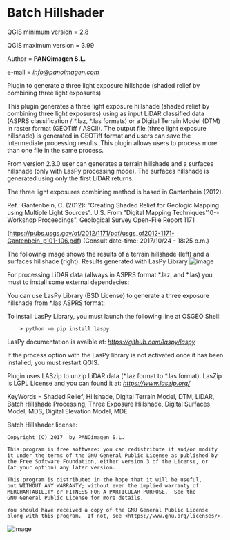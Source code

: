 # Batch Hillshader

QGIS minimum version = 2.8

QGIS maximum version = 3.99

Author = **PANOimagen S.L.**

e-mail = *info@panoimagen.com*

Plugin to generate a three light exposure hillshade (shaded relief by combining three light exposures)

This plugin generates a three light exposure hillshade (shaded relief by combining three light exposures) using as input 
LiDAR classified data (ASPRS classification / *.laz, *.las formats) or a Digital Terrain Model (DTM) in raster format 
(GEOTiff / ASCII). The output file (three light exposure hillshade) is generated in GEOTiff format and users can save the 
intermediate processing results. This plugin allows users to process more than one file in the same process.

From version 2.3.0 user can generates a terrain hillshade and a surfaces hillshade (only with LasPy processing mode). The surfaces hillshade is generated using only the first LiDAR returns.

The three light exposures combining method is based in Gantenbein (2012).

  Ref.: Gantenbein, C. (2012): "Creating Shaded Relief for Geologic Mapping using Multiple Light Sources". U.S. From 
  "Digital Mapping Techniques'10--Workshop Proceedings". Geological Survey Open-File Report 1171
  
  (https://pubs.usgs.gov/of/2012/1171/pdf/usgs_of2012-1171-Gantenbein_p101-106.pdf) (Consult date-time: 2017/10/24 - 18:25 p.m.)
  
The following image shows the results of a terrain hillshade (left) and a surfaces hillshade (right). Results generated with LasPy Library
![image](https://github.com/PANOimagen/batch_hillshader/blob/master/icons/terrain&surfaces.png?raw=true)

For processing LiDAR data (allways in ASPRS format *.laz, and *.las) you must to install some external dependecies:

You can use LasPy Library (BSD License) to generate a three exposure hillshade from *.las ASPRS format:

  To install LasPy Library, you must launch the following line at OSGEO Shell:

        > python -m pip install laspy
    
  LasPy documentation is avaible at: *https://github.com/laspy/laspy*
  
  If the process option with the LasPy library is not activated once it has been installed, you must restart QGIS.

  Plugin uses LASzip to unzip LiDAR data (*.laz format to *.las format). LasZip is LGPL License and you can found it at: *https://www.laszip.org/*

KeyWords = Shaded Relief, Hillshade, Digital Terrain Model, DTM, LiDAR, Batch Hillshade Processing, Three Exposure Hillshade, Digital Surfaces Model, MDS, Digital Elevation Model, MDE

Batch Hillshader license:

    Copyright (C) 2017  by PANOimagen S.L.

    This program is free software: you can redistribute it and/or modify
    it under the terms of the GNU General Public License as published by
    the Free Software Foundation, either version 3 of the License, or
    (at your option) any later version.

    This program is distributed in the hope that it will be useful,
    but WITHOUT ANY WARRANTY; without even the implied warranty of
    MERCHANTABILITY or FITNESS FOR A PARTICULAR PURPOSE.  See the
    GNU General Public License for more details.

    You should have received a copy of the GNU General Public License
    along with this program.  If not, see <https://www.gnu.org/licenses/>.

![image](https://github.com/PANOimagen/batch_hillshader/blob/master/icons/PANOiFullHD.png?raw=true)
